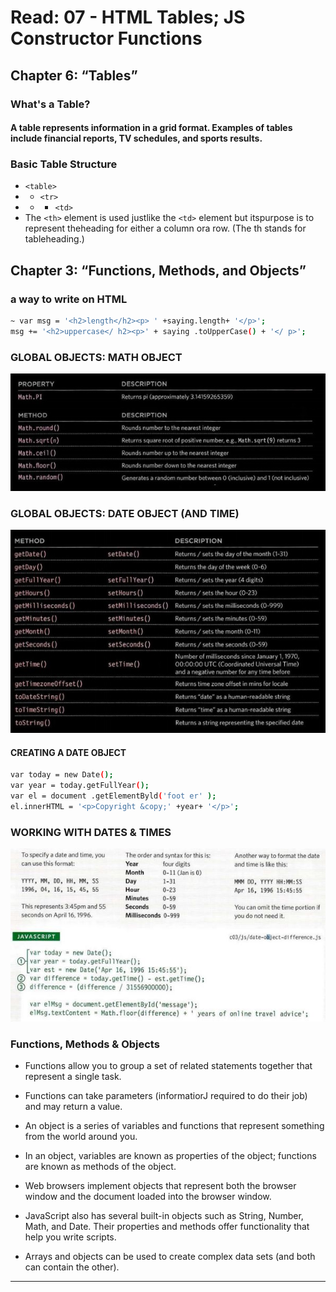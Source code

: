 # Read: 07 - HTML Tables; JS Constructor Functions

## Chapter 6: “Tables”

### What's a Table?

#### A table represents information in a grid format. Examples of tables include financial reports, TV schedules, and sports results.

### Basic Table Structure

- `<table>`
- - `<tr>`
- - - `<td>`
- The `<th>` element is used justlike the `<td>` element but itspurpose is to represent theheading for either a column ora row. (The th stands for tableheading.)



## Chapter 3: “Functions, Methods, and Objects”

### a way to write on HTML
```bash
~ var msg = '<h2>length</h2><p> ' +saying.length+ '</p>'; 
msg += '<h2>uppercase</ h2><p>' + saying .toUpperCase() + '</ p>'; 
```
### GLOBAL OBJECTS: MATH OBJECT
![img Page 134](./imgPage134.jpg)
### GLOBAL OBJECTS: DATE OBJECT (AND TIME)
![img Page 137](./imgPage137.jpg)

#### CREATING A DATE OBJECT 

```bash
var today = new Date();
var year = today.getFullYear();
var el = document .getElementByld('foot er' );
el.innerHTML = '<p>Copyright &copy;' +year+ '</p>';
```
### WORKING WITH DATES & TIMES
![img Page 139](./imgPage139.jpg)

### Functions, Methods & Objects
- Functions allow you to group a set of related statements together that represent a single task. 

- Functions can take parameters (informatiorJ required to do their job) and may return a value.
- An object is a series of variables and functions that
represent something from the world around you.
- In an object, variables are known as properties of the object; functions are known as methods of the object.
- Web browsers implement objects that represent both
the browser window and the document loaded into the
browser window. 
- JavaScript also has several built-in objects such as
String, Number, Math, and Date. Their properties and
methods offer functionality that help you write scripts.
- Arrays and objects can be used to create complex data
sets (and both can contain the other). 
- - -

